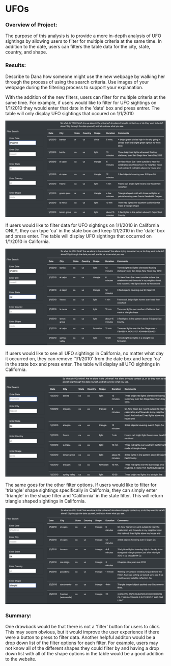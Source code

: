 # UFOs

### Overview of Project:

The purpose of this analysis is to provide a more in-depth analysis of UFO sightings by allowing users to filter for multiple criteria at the same time. In addition to the date, users can filters the table data for the city, state, country, and shape.


### Results: 

Describe to Dana how someone might use the new webpage by walking her through the process of using the search criteria. Use images of your webpage during the filtering process to support your explanation.

With the addition of the new filters, users can filter for multiple criteria at the same time. For example, if users would like to filter for UFO sightings on 1/1/2010 they would enter that date in the 'date' box and press entrer. The table will only display UFO sightings that occured on 1/1/2010

![image2](image2.jpeg)

If users would like to filter data for UFO sightings on 1/1/2010 in California ONLY, they can type 'ca' in the state box and keep 1/1/2010 in the 'date' box and press enter. The table will display UFO sightings that occurred on 1/1/2010 in California. 

![image3](image3.jpeg)

If users would like to see all UFO sightings in California, no matter what day it occurred on, they can remove '1/1/2010' from the date box and keep 'ca' in the state box and press enter. The table will display all UFO sightings in California. 

![image4](image4.jpeg)

The same goes for the other filter options. If users would like to filter for 'triangle' shape sightings specifically in California, they can simply enter 'triangle' in the shape filter and 'California' in the state filter. This will return triangle shaped sightings in California. 

![image5](image5.jpeg)


### Summary: 

One drawback would be that there is not a 'filter' button for users to click. This may seem obvious, but it would improve the user experience if there were a button to press to filter data. Another helpful additon would be a drop down list of the filter options for each filter. For example, users may not know all of the different shapes they could filter by and having a drop down list with all of the shape options in the table would be a good addition to the website. 
